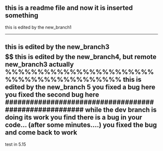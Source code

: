 this is a readme file
and now it is inserted something
------------------------------------------------
this is edited by the new_branch1
************************************************
this is edited by the new_branch3
$$$$$$$$$$$$$$$$$$$$$$$$$$$$$$$$$$$$$$$$$$$$$$$$$$
this is edited by the new_branch4, but remote new_branch3 actually
%%%%%%%%%%%%%%%%%%%%%%%%%%%%%%%%%%%%%%%%%
this is edited by the new_branch 5
you fixed a bug here
you fixed the second bug here
#######################################################
while the dev branch is doing its work
you find there is a bug in your code...
    (after some minutes....)
you fixed the bug and come back to work
---------------------------------------------------------
test in 5.15
